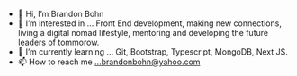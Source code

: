 - 👋 Hi, I’m Brandon Bohn
- 👀 I’m interested in ... Front  End development, making new connections, living a digital nomad lifestyle, mentoring and developing the future leaders of tommorow. 
- 🌱 I’m currently learning ... Git, Bootstrap, Typescript, MongoDB, Next JS. 
- 📫 How to reach me ...brandonbohn@yahoo.com

<!---
brandonbohn/brandonbohn is a ✨ special ✨ repository because its `README.md` (this file) appears on your GitHub profile.
You can click the Preview link to take a look at your changes.
--->
